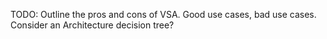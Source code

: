 TODO: Outline the pros and cons of VSA. Good use cases, bad use cases. Consider an Architecture decision tree?